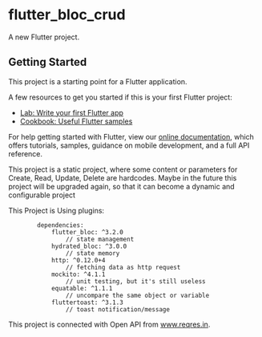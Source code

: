 # flutter_bloc_crud

A new Flutter project.

## Getting Started

This project is a starting point for a Flutter application.

A few resources to get you started if this is your first Flutter project:

- [Lab: Write your first Flutter app](https://flutter.dev/docs/get-started/codelab)
- [Cookbook: Useful Flutter samples](https://flutter.dev/docs/cookbook)

For help getting started with Flutter, view our
[online documentation](https://flutter.dev/docs), which offers tutorials,
samples, guidance on mobile development, and a full API reference.

This project is a static project, where some content or parameters for Create, Read, Update, Delete are hardcodes. Maybe in the future this project will be upgraded again, so that it can become a dynamic and configurable project

This Project is Using plugins:
```
        dependencies:
            flutter_bloc: ^3.2.0 
                // state management
            hydrated_bloc: ^3.0.0 
                // state memory
            http: ^0.12.0+4 
                // fetching data as http request
            mockito: ^4.1.1   
                // unit testing, but it's still useless
            equatable: ^1.1.1 
                // uncompare the same object or variable
            fluttertoast: ^3.1.3 
                // toast notification/message
```

This project is connected with Open API from www.reqres.in.
